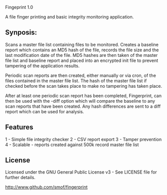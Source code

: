 Fingeprint 1.0

A file finger printing and basic integrity monitoring application.

Synposis:
---------
Scans a master file list containing files to be monitored.  Creates a baseline report which contains an MD5 hash of the file, records the file size
and the last modification date of the file.  MD5 hashes are then taken of the master file list and baseline report and placed into an encrypted
init file to prevent tampering of the application results.

Periodic scan reports are then created, either manually or via cron, of the files contained in the master file list.  The hash of the master file
list if checked before the scan takes place to make no tampering has taken place.

After at least one periodic scan report has been completed, Fingerprint, can then be used with the -diff option which will compare the baseline to any scan reports that have been created.  Any hash differences are sent to a diff report which can be used for analysis.

Features
--------
1	-	Simple file integrity checker
2	-	CSV report export
3	-	Tamper prevention
4	-	Scalable - reports created against 500k record master file list

License
-------
Licensed under the GNU General Public License v3 - See LICENSE file for further details.

http://www.github.com/smof/fingerprint

